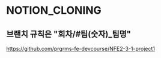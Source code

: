# NOTION_CLONING

## 브랜치 규칙은 "회차/#팀(숫자)\_팀명"

https://github.com/prgrms-fe-devcourse/NFE2-3-1-project1
